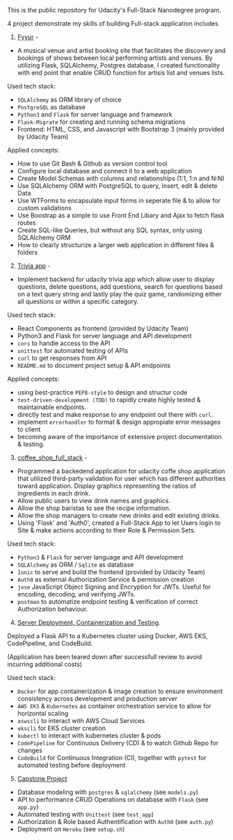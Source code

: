 This is the public repository for Udacity's Full-Stack Nanodegree program.


4 project demonstrate my skills of building Full-stack application includes

1. [Fyyur](https://github.com/Shawn5141/Full-stack-Nanodegree-Project/tree/master/projects/01_fyyur/starter_code) -
- A musical venue and artist booking site that facilitates the discovery and bookings of shows between local performing artists and venues. By utilizing Flask, SQLAlchemy, Postgres database, I created functionality with end point that enable CRUD function for artisis list and venues lists.

Used tech stack:
- `SQLAlchemy` as ORM library of choice
- `PostgreSQL` as database
- `Python3` and `Flask` for server language and framework
- `Flask-Migrate` for creating and running schema migrations
- Frontend: HTML, CSS, and Javascript with Bootstrap 3 (mainly provided by Udacity Team)

Applied concepts:
- How to use Git Bash & Github as version control tool
- Configure local database and connect it to a web application
- Create Model Schemas with columns and relationships (1:1, 1:n and N:N)
- Use SQLAlchemy ORM with PostgreSQL to query, insert, edit & delete Data
- Use WTForms to encapsulate input forms in seperate file & to allow for custom validations
- Use Boostrap as a simple to use Front End Libary and Ajax to fetch flask routes
- Create SQL-like Queries, but without any SQL syntax, only using SQLAlchemy ORM
- How to clearly structurize a larger web application in different files & folders

2. [Trivia app](https://github.com/Shawn5141/Full-stack-Nanodegree-Project/tree/master/projects/02_trivia_api/starter) -
- Implement backend for udacity trivia app which allow user to display questions, delete questions, add questions, search for questions based on a text query string and lastly play the quiz game, randomizing either all questions or within a specific category.

Used tech stack:
- React Components as frontend (provided by Udacity Team)
- Python3 and Flask for server language and API development
- `cors` to handle access to the API
- `unittest` for automated testing of APIs
- `curl` to get responses from API
- `README.md` to document project setup & API endpoints

Applied concepts:
- using best-practice `PEP8-style` to design and structur code
- `test-driven-development (TDD)` to rapidly create highly tested & maintainable endpoints.
- directly test and make response to any endpoint out there with `curl`.
- implement `errorhandler` to format & design appropiate error messages to client
- becoming aware of the importance of extensive project documentation & testing.

3. [coffee_shop_full_stack](https://github.com/Shawn5141/Full-stack-Nanodegree-Project/tree/master/projects/03_coffee_shop_full_stack/starter_code) -
- Programmed a backedend application for udacity coffe shop application that utilized third-party validation for user which has different authorities toward application.
Display graphics representing the ratios of ingredients in each drink. 
- Allow public users to view drink names and graphics.
- Allow the shop baristas to see the recipe information.
- Allow the shop managers to create new drinks and edit existing drinks.
- Using 'Flask' and 'Auth0', created a Full-Stack App to let Users
login to Site & make actions according to their Role & Permission Sets.

Used tech stack:
- `Python3` & `Flask` for server language and API development 
- `SQLAlchemy` as ORM / `Sqlite` as database
- `Ionic` to serve and build the frontend (provided by Udacity Team)
- `Auth0` as external Authorization Service & permission creation
- `jose` JavaScript Object Signing and Encryption for JWTs. Useful for encoding, decoding, and verifying JWTs.
- `postman` to automatize endpoint testing & verification of correct Authorization behaviour.


 4. [Server Deployment, Containerization and Testing](https://github.com/Shawn5141/FSND-Deploy-Flask-App-to-Kubernetes-Using-EKS).

Deployed a Flask API to a Kubernetes cluster using Docker, AWS EKS, CodePipeline, and CodeBuild.

(Application has been teared down after successfull review to avoid incurring additional costs)

Used tech stack:
- `Docker` for app containerization & image creation to ensure environment consistency across development and production server
- `AWS EKS` & `Kubernetes` as container orchestration service to allow for horizontal scaling
- `aswscli` to interact with AWS Cloud Services
- `ekscli` for EKS cluster creation
- `kubectl` to interact with kubernetes cluster & pods
- `CodePipeline` for Continuous Delivery (CD) & to watch Github Repo for changes
- `CodeBuild` for Continuous Integration (CI), together with `pytest` for automated testing before deployment

 5. [Capstone Project](https://github.com/Shawn5141/Full-stack-Nanodegree-Project/tree/master/projects/capstone)

- Database modeling with `postgres` & `sqlalchemy` (see `models.py`)
- API to performance CRUD Operations on database with `Flask` (see `app.py`)
- Automated testing with `Unittest` (see `test_app`)
- Authorization & Role based Authentification with `Auth0` (see `auth.py`)
- Deployment on `Heroku` (see `setup.sh`)



